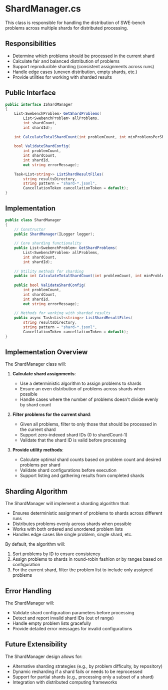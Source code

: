 # ShardManager.cs

This class is responsible for handling the distribution of SWE-bench problems across multiple shards for distributed processing.

## Responsibilities

- Determine which problems should be processed in the current shard
- Calculate fair and balanced distribution of problems
- Support reproducible sharding (consistent assignments across runs)
- Handle edge cases (uneven distribution, empty shards, etc.)
- Provide utilities for working with sharded results

## Public Interface

```csharp
public interface IShardManager
{
    List<SwebenchProblem> GetShardProblems(
        List<SwebenchProblem> allProblems,
        int shardCount,
        int shardId);
        
    int CalculateTotalShardCount(int problemCount, int minProblemsPerShard);
    
    bool ValidateShardConfig(
        int problemCount,
        int shardCount,
        int shardId,
        out string errorMessage);
        
    Task<List<string>> ListShardResultFiles(
        string resultsDirectory,
        string pattern = "shard-*.jsonl",
        CancellationToken cancellationToken = default);
}
```

## Implementation

```csharp
public class ShardManager
{
    // Constructor
    public ShardManager(ILogger logger);
    
    // Core sharding functionality
    public List<SwebenchProblem> GetShardProblems(
        List<SwebenchProblem> allProblems,
        int shardCount,
        int shardId);
    
    // Utility methods for sharding
    public int CalculateTotalShardCount(int problemCount, int minProblemsPerShard);
    
    public bool ValidateShardConfig(
        int problemCount,
        int shardCount,
        int shardId,
        out string errorMessage);
        
    // Methods for working with sharded results
    public async Task<List<string>> ListShardResultFiles(
        string resultsDirectory,
        string pattern = "shard-*.jsonl",
        CancellationToken cancellationToken = default);
}
```

## Implementation Overview

The ShardManager class will:

1. **Calculate shard assignments**:
   - Use a deterministic algorithm to assign problems to shards
   - Ensure an even distribution of problems across shards when possible
   - Handle cases where the number of problems doesn't divide evenly by shard count

2. **Filter problems for the current shard**:
   - Given all problems, filter to only those that should be processed in the current shard
   - Support zero-indexed shard IDs (0 to shardCount-1)
   - Validate that the shard ID is valid before processing

3. **Provide utility methods**:
   - Calculate optimal shard counts based on problem count and desired problems per shard
   - Validate shard configurations before execution
   - Support listing and gathering results from completed shards

## Sharding Algorithm

The ShardManager will implement a sharding algorithm that:
- Ensures deterministic assignment of problems to shards across different runs
- Distributes problems evenly across shards when possible
- Works with both ordered and unordered problem lists
- Handles edge cases like single problem, single shard, etc.

By default, the algorithm will:
1. Sort problems by ID to ensure consistency
2. Assign problems to shards in round-robin fashion or by ranges based on configuration
3. For the current shard, filter the problem list to include only assigned problems

## Error Handling

The ShardManager will:
- Validate shard configuration parameters before processing
- Detect and report invalid shard IDs (out of range)
- Handle empty problem lists gracefully
- Provide detailed error messages for invalid configurations

## Future Extensibility

The ShardManager design allows for:
- Alternative sharding strategies (e.g., by problem difficulty, by repository)
- Dynamic resharding if a shard fails or needs to be reprocessed
- Support for partial shards (e.g., processing only a subset of a shard)
- Integration with distributed computing frameworks